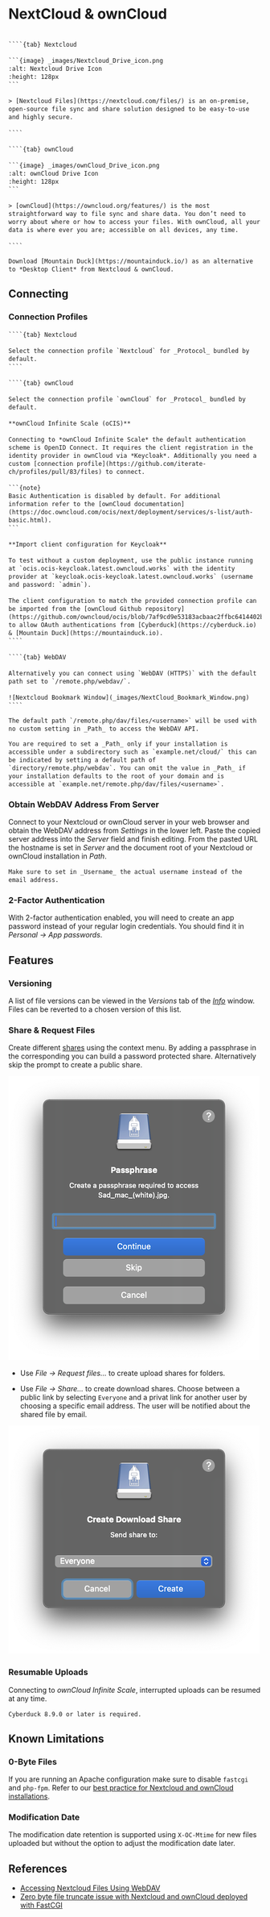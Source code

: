 NextCloud & ownCloud
====

`````{tabs}

````{tab} Nextcloud

```{image} _images/Nextcloud_Drive_icon.png
:alt: Nextcloud Drive Icon
:height: 128px
```

> [Nextcloud Files](https://nextcloud.com/files/) is an on-premise, open-source file sync and share solution designed to be easy-to-use and highly secure.

````

````{tab} ownCloud

```{image} _images/ownCloud_Drive_icon.png
:alt: ownCloud Drive Icon
:height: 128px
```

> [ownCloud](https://owncloud.org/features/) is the most straightforward way to file sync and share data. You don’t need to worry about where or how to access your files. With ownCloud, all your data is where ever you are; accessible on all devices, any time.

````

`````

```{tip}
Download [Mountain Duck](https://mountainduck.io/) as an alternative to *Desktop Client* from Nextcloud & ownCloud.
```

## Connecting

### Connection Profiles

`````{tabs}
````{tab} Nextcloud

Select the connection profile `Nextcloud` for _Protocol_ bundled by default.
````

````{tab} ownCloud

Select the connection profile `ownCloud` for _Protocol_ bundled by default. 

**ownCloud Infinite Scale (oCIS)**

Connecting to *ownCloud Infinite Scale* the default authentication scheme is OpenID Connect. It requires the client registration in the identity provider in ownCloud via *Keycloak*. Additionally you need a custom [connection profile](https://github.com/iterate-ch/profiles/pull/83/files) to connect.

```{note}
Basic Authentication is disabled by default. For additional information refer to the [ownCloud documentation](https://doc.owncloud.com/ocis/next/deployment/services/s-list/auth-basic.html).
```

**Import client configuration for Keycloak**

To test without a custom deployment, use the public instance running at `ocis.ocis-keycloak.latest.owncloud.works` with the identity provider at `keycloak.ocis-keycloak.latest.owncloud.works` (username and password: `admin`).

The client configuration to match the provided connection profile can be imported from the [ownCloud Github repository](https://github.com/owncloud/ocis/blob/7af9cd9e53183acbaac2ffbc6414402bdef1f5d4/deployments/examples/ocis_keycloak/config/keycloak/clients/cyberduck.json) to allow OAuth authentications from [Cyberduck](https://cyberduck.io) & [Mountain Duck](https://mountainduck.io).
````

````{tab} WebDAV

Alternatively you can connect using `WebDAV (HTTPS)` with the default path set to `/remote.php/webdav/`.

![Nextcloud Bookmark Window](_images/NextCloud_Bookmark_Window.png)
````
`````


```{tip}
The default path `/remote.php/dav/files/<username>` will be used with no custom setting in _Path_ to access the WebDAV API.
```

```{attention}
You are required to set a _Path_ only if your installation is accessible under a subdirectory such as `example.net/cloud/` this can be indicated by setting a default path of `directory/remote.php/webdav`. You can omit the value in _Path_ if your installation defaults to the root of your domain and is accessible at `example.net/remote.php/dav/files/<username>`. 
```

### Obtain WebDAV Address From Server

Connect to your Nextcloud or ownCloud server in your web browser and obtain the WebDAV address from _Settings_ in the lower left. Paste the copied server address into the *Server* field and finish editing. From the pasted URL the hostname is set in _Server_ and the document root of your Nextcloud or ownCloud installation in _Path_.

```{warning}
Make sure to set in _Username_ the actual username instead of the email address.
```

### 2-Factor Authentication

With 2-factor authentication enabled, you will need to create an app password instead of your regular login credentials. You should find it in *Personal → App passwords*.


## Features

### Versioning

A list of file versions can be viewed in the *Versions* tab of the *[Info](../../cyberduck/info.md#versions)* window. Files can be reverted to a chosen version of this list. 

### Share & Request Files

Create different [shares](../../cyberduck/share.md#nextcloud--owncloud) using the context menu. By adding a passphrase in the corresponding you can build a password protected share. Alternatively skip the prompt to create a public share.

![Nextcloud Share Passphrase](_images/Nextcloud_Share_Passphrase.png)

- Use *File → Request files…* to create upload shares for folders.

- Use *File → Share…* to create download shares. Choose between a public link by selecting `Everyone` and a privat link for another user by choosing a specific email address. The user will be notified about the shared file by email.

![Nextcloud Download Everyone](_images/Nextcloud_Download_Everyone.png)

### Resumable Uploads

Connecting to *ownCloud Infinite Scale*, interrupted uploads can be resumed at any time.

```{note}
Cyberduck 8.9.0 or later is required.
```

## Known Limitations

### 0-Byte Files

If you are running an Apache configuration make sure to disable `fastcgi` and `php-fpm`. Refer to our [best practice for Nextcloud and ownCloud installations](../../mountainduck/issues/fastcgi.md).

### Modification Date

The modification date retention is supported using `X-OC-Mtime` for new files uploaded but without the option to adjust the modification date later.

## References

- [Accessing Nextcloud Files Using WebDAV](https://docs.nextcloud.com/server/13/user_manual/files/access_webdav.html)
- [Zero byte file truncate issue with Nextcloud and ownCloud deployed with FastCGI](../../mountainduck/issues/fastcgi.md)
